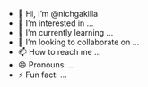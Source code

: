 - 👋 Hi, I’m @nichgakilla
- 👀 I’m interested in ...
- 🌱 I’m currently learning ...
- 💞️ I’m looking to collaborate on ...
- 📫 How to reach me ...
- 😄 Pronouns: ...
- ⚡ Fun fact: ...

<!---
nichgakilla/nichgakilla is a ✨ special ✨ repository because its `README.md` (this file) appears on your GitHub profile.
You can click the Preview link to take a look at your changes.
--->
